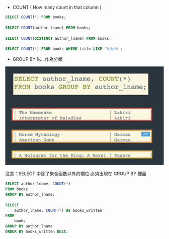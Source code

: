 - COUNT ( How many count in that column )

```SQL
SELECT COUNT(*) FROM books;
 
SELECT COUNT(author_lname) FROM books;
 
SELECT COUNT(DISTINCT author_lname) FROM books;
 
SELECT COUNT(*) FROM books WHERE title LIKE '%the%';
```

- GROUP BY 以...作為分類

![alt text](<截圖 2025-09-10 晚上11.12.25.png>)

注意：SELECT 中除了聚合函數以外的欄位 必須出現在 GROUP BY 裡面
```SQL
SELECT author_lname, COUNT(*) 
FROM books
GROUP BY author_lname;
 
SELECT 
    author_lname, COUNT(*) AS books_written
FROM
    books
GROUP BY author_lname
ORDER BY books_written DESC;
```
